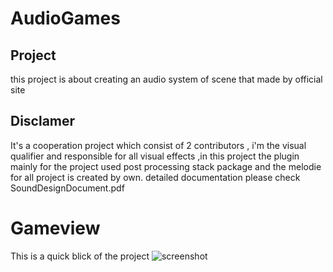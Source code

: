 # AudioGames

## Project

this project is about creating an audio system of scene that made by official site

## Disclamer

It's a cooperation project which consist of 2 contributors , i'm the visual qualifier and responsible for all visual effects ,in this project the plugin mainly for the project used post processing stack package and the melodie for all project is created by own.
detailed documentation please check SoundDesignDocument.pdf

# Gameview

This is a quick blick of the project 
![](/instructions/giphy.gif?raw=true "screenshot")
